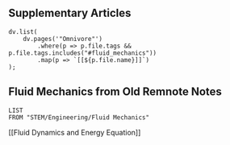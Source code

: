 ## Supplementary Articles
```dataviewjs
dv.list(
    dv.pages('"Omnivore"')
        .where(p => p.file.tags && p.file.tags.includes("#fluid_mechanics"))
        .map(p => `[[${p.file.name}]]`)
);
```
## Fluid Mechanics from Old Remnote Notes
```dataview
LIST
FROM "STEM/Engineering/Fluid Mechanics"
```
[[Fluid Dynamics and Energy Equation]]
